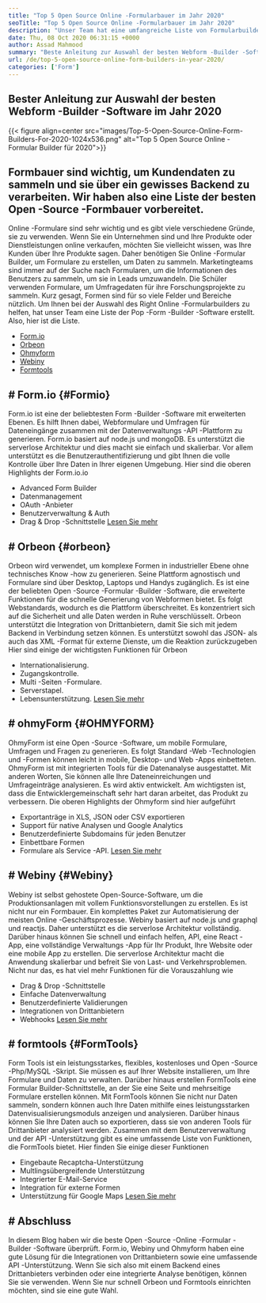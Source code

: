 ```yaml
---
title: "Top 5 Open Source Online -Formularbauer im Jahr 2020" 
seoTitle: "Top 5 Open Source Online -Formularbauer im Jahr 2020" 
description: "Unser Team hat eine umfangreiche Liste von Formularbuilder -Tools durchgemacht und wir haben einige der besten Online -Formularbuilder -Software für Sie." 
date: Thu, 08 Oct 2020 06:31:15 +0000
author: Assad Mahmood
summary: "Beste Anleitung zur Auswahl der besten Webform -Builder -Software im Jahr 2020" 
url: /de/top-5-open-source-online-form-builders-in-year-2020/
categories: ['Form']
---
```


## Bester Anleitung zur Auswahl der besten Webform -Builder -Software im Jahr 2020

{{< figure align=center src="images/Top-5-Open-Source-Online-Form-Builders-For-2020-1024x536.png" alt="Top 5 Open Source Online -Formular Builder für 2020">}}


## Formbauer sind wichtig, um Kundendaten zu sammeln und sie über ein gewisses Backend zu verarbeiten. Wir haben also eine Liste der besten Open -Source -Formbauer vorbereitet.
Online -Formulare sind sehr wichtig und es gibt viele verschiedene Gründe, sie zu verwenden. Wenn Sie ein Unternehmen sind und Ihre Produkte oder Dienstleistungen online verkaufen, möchten Sie vielleicht wissen, was Ihre Kunden über Ihre Produkte sagen. Daher benötigen Sie Online -Formular Builder, um Formulare zu erstellen, um Daten zu sammeln.
Marketingteams sind immer auf der Suche nach Formularen, um die Informationen des Benutzers zu sammeln, um sie in Leads umzuwandeln. Die Schüler verwenden Formulare, um Umfragedaten für ihre Forschungsprojekte zu sammeln. Kurz gesagt, Formen sind für so viele Felder und Bereiche nützlich.
Um Ihnen bei der Auswahl des Right Online -Formularbuilders zu helfen, hat unser Team eine Liste der Pop -Form -Builder -Software erstellt. Also, hier ist die Liste.
  * [Form.io][1]
  * [Orbeon][2]
  * [Ohmyform][3]
  * [Webiny][4]
  * [Formtools][5]

## # **Form.io** {#Formio}
Form.io ist eine der beliebtesten Form -Builder -Software mit erweiterten Ebenen. Es hilft Ihnen dabei, Webformulare und Umfragen für Dateneingänge zusammen mit der Datenverwaltungs -API -Plattform zu generieren.
Form.io basiert auf node.js und mongoDB. Es unterstützt die serverlose Architektur und dies macht sie einfach und skalierbar. Vor allem unterstützt es die Benutzerauthentifizierung und gibt Ihnen die volle Kontrolle über Ihre Daten in Ihrer eigenen Umgebung.
Hier sind die oberen Highlights der Form.io.io
  * Advanced Form Builder
  * Datenmanagement
  * OAuth -Anbieter
  * Benutzerverwaltung & Auth
  * Drag & Drop -Schnittstelle
    [Lesen Sie mehr][6]

## # **Orbeon** {#orbeon}
Orbeon wird verwendet, um komplexe Formen in industrieller Ebene ohne technisches Know -how zu generieren. Seine Plattform agnostisch und Formulare sind über Desktop, Laptops und Handys zugänglich.
Es ist eine der beliebten Open -Source -Formular -Builder -Software, die erweiterte Funktionen für die schnelle Generierung von Webformen bietet. Es folgt Webstandards, wodurch es die Plattform überschreitet. Es konzentriert sich auf die Sicherheit und alle Daten werden in Ruhe verschlüsselt.
Orbeon unterstützt die Integration von Drittanbietern, damit Sie sich mit jedem Backend in Verbindung setzen können. Es unterstützt sowohl das JSON- als auch das XML -Format für externe Dienste, um die Reaktion zurückzugeben
Hier sind einige der wichtigsten Funktionen für Orbeon
  * Internationalisierung.
  * Zugangskontrolle.
  * Multi -Seiten -Formulare.
  * Serverstapel.
  * Lebensunterstützung.
    [Lesen Sie mehr][7]

## # **ohmyForm** {#OHMYFORM}
OhmyForm ist eine Open -Source -Software, um mobile Formulare, Umfragen und Fragen zu generieren. Es folgt Standard -Web -Technologien und -Formen können leicht in mobile, Desktop- und Web -Apps einbetteten.
OhmyForm ist mit integrierten Tools für die Datenanalyse ausgestattet. Mit anderen Worten, Sie können alle Ihre Dateneinreichungen und Umfrageinträge analysieren. Es wird aktiv entwickelt. Am wichtigsten ist, dass die Entwicklergemeinschaft sehr hart daran arbeitet, das Produkt zu verbessern.
Die oberen Highlights der Ohmyform sind hier aufgeführt
  * Exportanträge in XLS, JSON oder CSV exportieren
  * Support für native Analysen und Google Analytics
  * Benutzerdefinierte Subdomains für jeden Benutzer
  * Einbettbare Formen
  * Formulare als Service -API.
    [Lesen Sie mehr][8]

## # **Webiny** {#Webiny}
Webiny ist selbst gehostete Open-Source-Software, um die Produktionsanlagen mit vollem Funktionsvorstellungen zu erstellen. Es ist nicht nur ein Formbauer. Ein komplettes Paket zur Automatisierung der meisten Online -Geschäftsprozesse.
Webiny basiert auf node.js und graphql und reactjs. Daher unterstützt es die serverlose Architektur vollständig. Darüber hinaus können Sie schnell und einfach helfen, API, eine React -App, eine vollständige Verwaltungs -App für Ihr Produkt, Ihre Website oder eine mobile App zu erstellen.
Die serverlose Architektur macht die Anwendung skalierbar und befreit Sie von Last- und Verkehrsproblemen. Nicht nur das, es hat viel mehr Funktionen für die Vorauszahlung wie
  * Drag & Drop -Schnittstelle
  * Einfache Datenverwaltung
  * Benutzerdefinierte Validierungen
  * Integrationen von Drittanbietern
  * Webhooks
    [Lesen Sie mehr][9]

## # **formtools** {#FormTools}
Form Tools ist ein leistungsstarkes, flexibles, kostenloses und Open -Source -Php/MySQL -Skript. Sie müssen es auf Ihrer Website installieren, um Ihre Formulare und Daten zu verwalten. Darüber hinaus erstellen FormTools eine Formular Builder-Schnittstelle, an der Sie eine Seite und mehrseitige Formulare erstellen können.
Mit FormTools können Sie nicht nur Daten sammeln, sondern können auch Ihre Daten mithilfe eines leistungsstarken Datenvisualisierungsmoduls anzeigen und analysieren. Darüber hinaus können Sie Ihre Daten auch so exportieren, dass sie von anderen Tools für Drittanbieter analysiert werden.
Zusammen mit dem Benutzerverwaltung und der API -Unterstützung gibt es eine umfassende Liste von Funktionen, die FormTools bietet. Hier finden Sie einige dieser Funktionen
  * Eingebaute Recaptcha-Unterstützung
  * Multlingsübergreifende Unterstützung
  * Integrierter E-Mail-Service
  * Integration für externe Formen
  * Unterstützung für Google Maps
    [Lesen Sie mehr][10]

## # Abschluss
In diesem Blog haben wir die beste Open -Source -Online -Formular -Builder -Software überprüft. Form.io, Webiny und Ohmyform haben eine gute Lösung für die Integrationen von Drittanbietern sowie eine umfassende API -Unterstützung. Wenn Sie sich also mit einem Backend eines Drittanbieters verbinden oder eine integrierte Analyse benötigen, können Sie sie verwenden. Wenn Sie nur schnell Orbeon und Formtools einrichten möchten, sind sie eine gute Wahl.

  
[1]: #formio
[2]: #orbeon
[3]: #ohmyform
[4]: #webiny
[5]: #formtools
[6]: https://products.containerize.com/form/formio
[7]: https://products.containerize.com/form/orbeon
[8]: https://products.containerize.com/form/ohmyform
[9]: https://products.containerize.com/form/webiny
[10]: https://products.containerize.com/form/formtools
